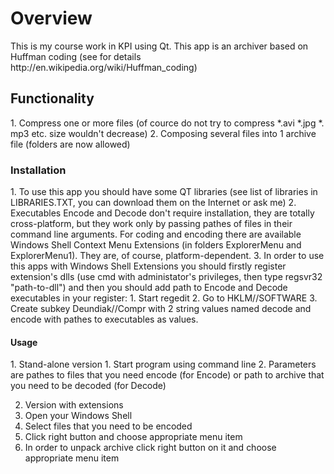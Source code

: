 <h1>Overview</h1>
This is my course work in KPI using Qt.
This app is an archiver based on Huffman coding (see for details http://en.wikipedia.org/wiki/Huffman_coding)

<h2>Functionality</h2>
1. Compress one or more files (of cource do not try to compress *.avi *.jpg *. mp3 etc. size wouldn't decrease)
2. Composing several files into 1 archive file (folders are now allowed)

<h3>Installation</h3>
1. To use this app you should have some QT libraries (see list of libraries in LIBRARIES.TXT, you can download
them on the Internet or ask me)
2. Executables Encode and Decode don't require installation, they are totally cross-platform, but they work only
by passing pathes of files in their command line arguments.
For coding and encoding there are available Windows Shell Context Menu Extensions (in folders ExplorerMenu and 
ExplorerMenu1). They are, of course, platform-dependent.
3. In order to use this apps with Windows Shell Extensions you should firstly register extension's dlls (use
cmd with administator's privileges, then type regsvr32 "path-to-dll") and then you should add path to Encode and
Decode executables in your register:
  1. Start regedit
  2. Go to HKLM//SOFTWARE
  3. Create subkey Deundiak//Compr with 2 string values named decode and encode with pathes to executables as values.

<h4>Usage</h4>
1. Stand-alone version
  1. Start program using command line
  2. Parameters are pathes to files that you need encode (for Encode) or path to archive that you need to be decoded
     (for Decode)

2. Version with extensions
  1. Open your Windows Shell
  2. Select files that you need to be encoded
  3. Click right button and choose appropriate menu item
  4. In order to unpack archive click right button on it and choose appropriate menu item
